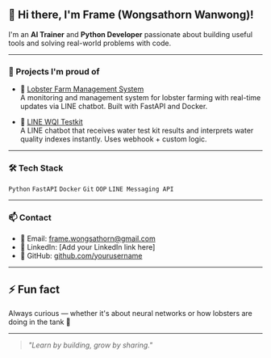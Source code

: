 ## 👋 Hi there, I'm Frame (Wongsathorn Wanwong)!

I'm an **AI Trainer** and **Python Developer** passionate about building useful tools and solving real-world problems with code.

---

### 🚀 Projects I'm proud of
- 🦞 [Lobster Farm Management System](https://github.com/yourusername/lobster-farm)  
  A monitoring and management system for lobster farming with real-time updates via LINE chatbot. Built with FastAPI and Docker.

- 🌊 [LINE WQI Testkit](https://github.com/yourusername/wqi-line-bot)  
  A LINE chatbot that receives water test kit results and interprets water quality indexes instantly. Uses webhook + custom logic.

---

### 🛠 Tech Stack
`Python` `FastAPI` `Docker` `Git` `OOP` `LINE Messaging API`

---

### 📫 Contact
- 📧 Email: frame.wongsathorn@gmail.com
- 💼 LinkedIn: [Add your LinkedIn link here]
- 🔗 GitHub: [github.com/yourusername](https://github.com/yourusername)

---

## ⚡ Fun fact
Always curious — whether it's about neural networks or how lobsters are doing in the tank 🦞

---

> *"Learn by building, grow by sharing."*
